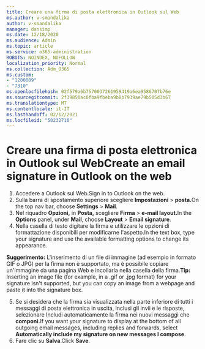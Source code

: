 ```yaml
---
title: Creare una firma di posta elettronica in Outlook sul Web
ms.author: v-smandalika
author: v-smandalika
manager: dansimp
ms.date: 12/18/2020
ms.audience: Admin
ms.topic: article
ms.service: o365-administration
ROBOTS: NOINDEX, NOFOLLOW
localization_priority: Normal
ms.collection: Adm_O365
ms.custom:
- "1200009"
- "7310"
ms.openlocfilehash: 02f579a6b7570037261959419a6ea9586707b76e
ms.sourcegitcommit: 2f39850ac0fba9fbeba9b8b7939ae79b505d3b67
ms.translationtype: MT
ms.contentlocale: it-IT
ms.lasthandoff: 02/12/2021
ms.locfileid: "50232710"
---
```

# <a name="create-an-email-signature-in-outlook-on-the-web"></a><span data-ttu-id="c32a6-102">Creare una firma di posta elettronica in Outlook sul Web</span><span class="sxs-lookup"><span data-stu-id="c32a6-102">Create an email signature in Outlook on the web</span></span>

1. <span data-ttu-id="c32a6-103">Accedere a Outlook sul Web.</span><span class="sxs-lookup"><span data-stu-id="c32a6-103">Sign in to Outlook on the web.</span></span>
2. <span data-ttu-id="c32a6-104">Sulla barra di spostamento superiore scegliere **Impostazioni**  >  **posta.**</span><span class="sxs-lookup"><span data-stu-id="c32a6-104">On the top nav bar, choose **Settings** > **Mail**.</span></span>
3. <span data-ttu-id="c32a6-105">Nel riquadro **Opzioni,** in **Posta,** scegliere **Firma**  >  **e-mail layout.**</span><span class="sxs-lookup"><span data-stu-id="c32a6-105">In the **Options** panel, under **Mail**, choose **Layout** > **Email signature**.</span></span>
4. <span data-ttu-id="c32a6-106">Nella casella di testo digitare la firma e utilizzare le opzioni di formattazione disponibili per modificarne l'aspetto.</span><span class="sxs-lookup"><span data-stu-id="c32a6-106">In the text box, type your signature and use the available formatting options to change its appearance.</span></span>

<span data-ttu-id="c32a6-107">**Suggerimento:** L'inserimento di un file di immagine (ad esempio in formato GIF o JPG) per la firma non è supportato, ma è possibile copiare un'immagine da una pagina Web e incollarla nella casella della firma.</span><span class="sxs-lookup"><span data-stu-id="c32a6-107">**Tip:** Inserting an image file (for example, in a .gif or .jpg format) for your signature isn't supported, but you can copy an image from a webpage and paste it into the signature box.</span></span>

5. <span data-ttu-id="c32a6-108">Se si desidera che la firma sia visualizzata nella parte inferiore di tutti i messaggi di posta elettronica in uscita, inclusi gli invii e le risposte, selezionare Includi automaticamente la firma nei nuovi messaggi che **componi.**</span><span class="sxs-lookup"><span data-stu-id="c32a6-108">If you want your signature to display at the bottom of all outgoing email messages, including replies and forwards, select **Automatically include my signature on new messages I compose**.</span></span>
6. <span data-ttu-id="c32a6-109">Fare clic su **Salva**.</span><span class="sxs-lookup"><span data-stu-id="c32a6-109">Click **Save**.</span></span>
